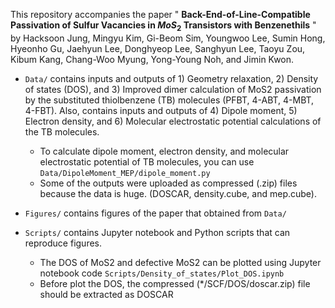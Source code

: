 This repository accompanies the paper " **Back-End-of-Line-Compatible Passivation of Sulfur Vacancies in $MoS_2$ Transistors with Benzenethils** " by Hacksoon Jung, Mingyu Kim, Gi-Beom Sim, Youngwoo Lee, Sumin Hong, Hyeonho Gu, Jaehyun Lee, Donghyeop Lee, Sanghyun Lee, Taoyu Zou, Kibum Kang, Chang-Woo Myung, Yong-Young Noh, and Jimin Kwon.

* ```Data/``` contains inputs and outputs of 1) Geometry relaxation, 2) Density of states (DOS), and 3) Improved dimer calculation of MoS2 passivation by the substituted thiolbenzene (TB) molecules (PFBT, 4-ABT, 4-MBT, 4-FBT). Also, contains inputs and outputs of 4) Dipole moment, 5) Electron density, and 6) Molecular electrostatic potential calculations of the TB molecules.
  * To calculate dipole moment, electron density, and molecular electrostatic potential of TB molecules, you can use ```Data/DipoleMoment_MEP/dipole_moment.py```
  * Some of the outputs were uploaded as compressed (.zip) files because the data is huge. (DOSCAR, density.cube, and mep.cube). 

* ```Figures/``` contains figures of the paper that obtained from ```Data/```
* ```Scripts/``` contains Jupyter notebook and Python scripts that can reproduce figures.
  * The DOS of MoS2 and defective MoS2 can be plotted using Jupyter notebook code ```Scripts/Density_of_states/Plot_DOS.ipynb```
  * Before plot the DOS, the compressed (*/SCF/DOS/doscar.zip) file should be extracted as DOSCAR
